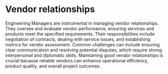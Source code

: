 # Vendor relationships

Engineering Managers are instrumental in managing vendor relationships. They oversee and evaluate vendor performance, ensuring services and products meet the specified requirements. Their responsibilities include negotiation of contracts, dealing with service issues, and establishing metrics for vendor assessment. Common challenges can include ensuring clear communication and resolving potential disputes, which require strong interpersonal and diplomatic skills.  Maintaining good vendor relationships is crucial because reliable vendors can enhance operational efficiency, product quality, and overall project outcomes.